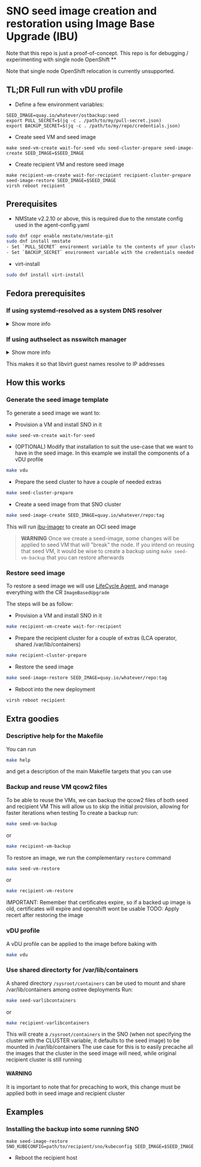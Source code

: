 # SNO seed image creation and restoration using Image Base Upgrade (IBU)
Note that this repo is just a proof-of-concept. This repo is for debugging / experimenting with
single node OpenShift **

Note that single node OpenShift relocation is currently unsupported.

## TL;DR Full run with vDU profile
- Define a few environment variables:
```
SEED_IMAGE=quay.io/whatever/ostbackup:seed
export PULL_SECRET=$(jq -c . /path/to/my/pull-secret.json)
export BACKUP_SECRET=$(jq -c . /path/to/my/repo/credentials.json)
```
- Create seed VM and seed image
```
make seed-vm-create wait-for-seed vdu seed-cluster-prepare seed-image-create SEED_IMAGE=$SEED_IMAGE
```
- Create recipient VM and restore seed image
```
make recipient-vm-create wait-for-recipient recipient-cluster-prepare seed-image-restore SEED_IMAGE=$SEED_IMAGE
virsh reboot recipient
```

## Prerequisites

- NMState v2.2.10 or above, this is required due to the nmstate config used in the agent-config.yaml
```bash
sudo dnf copr enable nmstate/nmstate-git
sudo dnf install nmstate
- Set `PULL_SECRET` environment variable to the contents of your cluster pull secret
- Set `BACKUP_SECRET` environment variable with the credentials needed to push/pull the seed image, in standard pull-secret format
```

- virt-install

```bash
sudo dnf install virt-install
```

## Fedora prerequisites

### If using systemd-resolved as a system DNS resolver

<details>
  <summary>Show more info</summary>


Add the `NetworkManager` dnsmasq instance as a DNS server for resolved:

```bash
sudo mkdir /etc/systemd/resolved.conf.d
```

Then create `/etc/systemd/resolved.conf.d/dns_servers.conf` with:

```
[Resolve]
DNS=127.0.0.1
Domains=~.
```

And finally restart systemd-resolved:

```bash
sudo systemctl restart systemd-resolved
```

Note that by default in this repo the cluster domain ends with `redhat.com`, so
make sure you're not connected to the redhat VPN, otherwise `resolved` will
prefer using the Red Hat DNS servers for any domain ending with `redhat.com`

</details>

### If using authselect as nsswitch manager

<details>
  <summary>Show more info</summary>

#### Install libvirt-nss
```bash
sudo dnf install libvirt-nss
```

#### Add authselect libvirt feature

```bash
sudo authselect enable-feature with-libvirt
```

</details>

This makes it so that libvirt guest names resolve to IP addresses

## How this works
### Generate the seed image template
To generate a seed image we want to:
- Provision a VM and install SNO in it
```bash
make seed-vm-create wait-for-seed
```

- (OPTIONAL) Modify that installation to suit the use-case that we want to have in the seed image. In this example we install the components of a vDU profile
```bash
make vdu
```

- Prepare the seed cluster to have a couple of needed extras
```bash
make seed-cluster-prepare
```

- Create a seed image from that SNO cluster
```bash
make seed-image-create SEED_IMAGE=quay.io/whatever/repo:tag
```
This will run [ibu-imager](https://github.com/openshift-kni/lifecycle-agent/tree/main/ibu-imager) to create an OCI seed image

> **WARNING**
> Once we create a seed-image, some changes will be applied to seed VM that will "break" the node. If you intend on reusing that seed VM, it would be wise to create a backup using `make seed-vm-backup` that you can restore afterwards


### Restore seed image
To restore a seed image we will use [LifeCycle Agent](https://github.com/openshift-kni/lifecycle-agent), and manage everything with the CR `ImageBasedUpgrade`

The steps will be as follow:

- Provision a VM and install SNO in it
```bash
make recipient-vm-create wait-for-recipient
```

- Prepare the recipient cluster for a couple of extras (LCA operator, shared /var/lib/containers)
```bash
make recipient-cluster-prepare
```

- Restore the seed image
```bash
make seed-image-restore SEED_IMAGE=quay.io/whatever/repo:tag
```

- Reboot into the new deployment
```bash
virsh reboot recipient
```

## Extra goodies

### Descriptive help for the Makefile
You can run
```bash
make help
```
and get a description of the main Makefile targets that you can use

### Backup and reuse VM qcow2 files
To be able to reuse the VMs, we can backup the qcow2 files of both seed and recipient VM
This will allow us to skip the initial provision, allowing for faster iterations when testing
To create a backup run:
```bash
make seed-vm-backup
```
or
```bash
make recipient-vm-backup
```

To restore an image, we run the complementary `restore` command
```bash
make seed-vm-restore
```
or
```bash
make recipient-vm-restore
```

IMPORTANT: Remember that certificates expire, so if a backed up image is old, certificates will expire and openshift wont be usable
TODO: Apply recert after restoring the image

### vDU profile
A vDU profile can be applied to the image before baking with
```bash
make vdu
```

### Use shared directorty for /var/lib/containers
A shared directory `/sysroot/containers` can be used to mount and share /var/lib/containers among ostree deployments
Run:
```bash
make seed-varlibcontainers
```
or
```bash
make recipient-varlibcontainers
```

This will create a `/sysroot/containers` in the SNO (when not specifying the cluster with the CLUSTER variable, it defaults to the seed image) to be mounted in /var/lib/containers
The use case for this is to easily precache all the images that the cluster in the seed image will need, while original recipient cluster is still running

#### WARNING
It is important to note that for precaching to work, this change must be applied both in seed image and recipient cluster

## Examples
### Installing the backup into some running SNO
```
make seed-image-restore SNO_KUBECONFIG=path/to/recipient/sno/kubeconfig SEED_IMAGE=$SEED_IMAGE
```
- Reboot the recipient host
